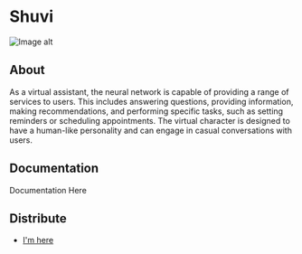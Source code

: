 # Shuvi

<p align="center">


![Image alt](https://github.com/vlafmeister/Suii-chan/blob/main/ava.jpeg)

</p>

## About

As a virtual assistant, the neural network is capable of providing a range of services to users. This includes answering questions, providing information, making recommendations, and performing specific tasks, such as setting reminders or scheduling appointments. The virtual character is designed to have a human-like personality and can engage in casual conversations with users.


## Documentation

Documentation Here

## Distribute

- [I'm here](https://youtu.be/hvL1339luv0)
